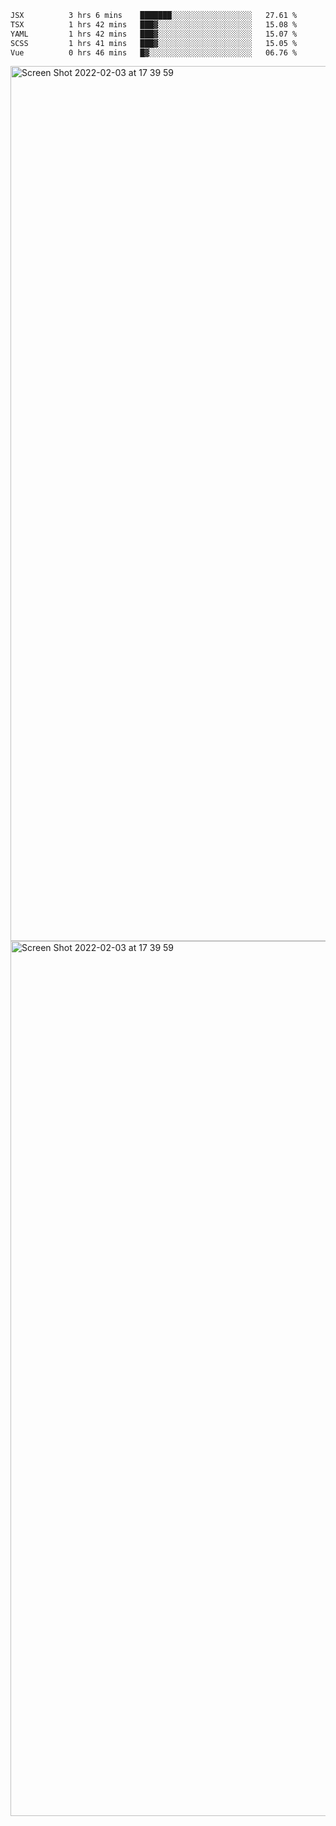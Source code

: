 <!--START_SECTION:waka-->

```txt
JSX          3 hrs 6 mins    ███████░░░░░░░░░░░░░░░░░░   27.61 %
TSX          1 hrs 42 mins   ███▓░░░░░░░░░░░░░░░░░░░░░   15.08 %
YAML         1 hrs 42 mins   ███▓░░░░░░░░░░░░░░░░░░░░░   15.07 %
SCSS         1 hrs 41 mins   ███▓░░░░░░░░░░░░░░░░░░░░░   15.05 %
Vue          0 hrs 46 mins   █▓░░░░░░░░░░░░░░░░░░░░░░░   06.76 %
```

<!--END_SECTION:waka-->

<img width="1400" alt="Screen Shot 2022-02-03 at 17 39 59" src="https://user-images.githubusercontent.com/45716542/152387304-f2b60485-53a6-4f4b-a818-5cefb1b0c0ae.png">
<img width="1400" alt="Screen Shot 2022-02-03 at 17 39 59" src="https://user-images.githubusercontent.com/45716542/152387273-ea5cdf21-2a45-44da-8bef-00c1763b1d42.png">
